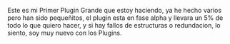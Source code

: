 Este es mi Primer Plugin Grande que estoy haciendo, ya he hecho varios pero han sido pequeñitos, el plugin esta en fase alpha y llevara un 5% de todo lo que quiero hacer, y si hay fallos de estructuras o redundacion, lo siento, soy muy nuevo con los Plugins.
